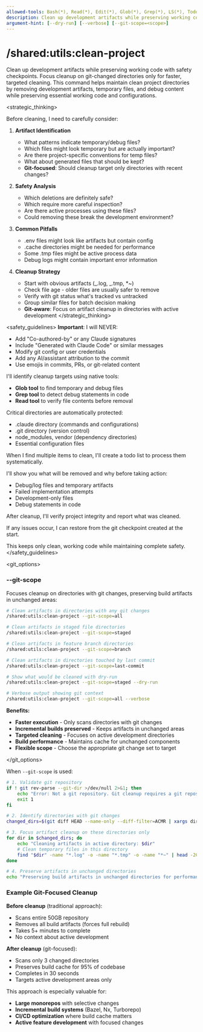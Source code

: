 ```yaml
---
allowed-tools: Bash(*), Read(*), Edit(*), Glob(*), Grep(*), LS(*), TodoWrite(*)
description: Clean up development artifacts while preserving working code with safety checkpoints
argument-hint: [--dry-run] [--verbose] [--git-scope=<scope>]
---
```


# /shared:utils:clean-project

<instructions>
Clean up development artifacts while preserving working code with safety checkpoints. Focus cleanup on git-changed directories only for faster, targeted cleaning.
</instructions>

<context>
This command helps maintain clean project directories by removing development artifacts, temporary files, and debug content while preserving essential working code and configurations.
</context>

<strategic_thinking>

<think>
Before cleaning, I need to carefully consider:

1. **Artifact Identification**
   - What patterns indicate temporary/debug files?
   - Which files might look temporary but are actually important?
   - Are there project-specific conventions for temp files?
   - What about generated files that should be kept?
   - **Git-focused**: Should cleanup target only directories with recent changes?

2. **Safety Analysis**
   - Which deletions are definitely safe?
   - Which require more careful inspection?
   - Are there active processes using these files?
   - Could removing these break the development environment?

3. **Common Pitfalls**
   - .env files might look like artifacts but contain config
   - .cache directories might be needed for performance
   - Some .tmp files might be active process data
   - Debug logs might contain important error information

4. **Cleanup Strategy**
   - Start with obvious artifacts (_.log, _.tmp, \*~)
   - Check file age - older files are usually safer to remove
   - Verify with git status what's tracked vs untracked
   - Group similar files for batch decision making
   - **Git-aware**: Focus on artifact cleanup in directories with active development
     </think>
     </strategic_thinking>

<safety_guidelines>
**Important**: I will NEVER:

- Add "Co-authored-by" or any Claude signatures
- Include "Generated with Claude Code" or similar messages
- Modify git config or user credentials
- Add any AI/assistant attribution to the commit
- Use emojis in commits, PRs, or git-related content

I'll identify cleanup targets using native tools:

- **Glob tool** to find temporary and debug files
- **Grep tool** to detect debug statements in code
- **Read tool** to verify file contents before removal

Critical directories are automatically protected:

- .claude directory (commands and configurations)
- .git directory (version control)
- node_modules, vendor (dependency directories)
- Essential configuration files

When I find multiple items to clean, I'll create a todo list to process them systematically.

I'll show you what will be removed and why before taking action:

- Debug/log files and temporary artifacts
- Failed implementation attempts
- Development-only files
- Debug statements in code

After cleanup, I'll verify project integrity and report what was cleaned.

If any issues occur, I can restore from the git checkpoint created at the start.

This keeps only clean, working code while maintaining complete safety.
</safety_guidelines>

<git_options>

### --git-scope

Focuses cleanup on directories with git changes, preserving build artifacts in unchanged areas:

```bash
# Clean artifacts in directories with any git changes
/shared:utils:clean-project --git-scope=all

# Clean artifacts in staged file directories
/shared:utils:clean-project --git-scope=staged

# Clean artifacts in feature branch directories
/shared:utils:clean-project --git-scope=branch

# Clean artifacts in directories touched by last commit
/shared:utils:clean-project --git-scope=last-commit

# Show what would be cleaned with dry-run
/shared:utils:clean-project --git-scope=staged --dry-run

# Verbose output showing git context
/shared:utils:clean-project --git-scope=all --verbose
```

**Benefits:**

- **Faster execution** - Only scans directories with git changes
- **Incremental builds preserved** - Keeps artifacts in unchanged areas
- **Targeted cleaning** - Focuses on active development directories
- **Build performance** - Maintains cache for unchanged components
- **Flexible scope** - Choose the appropriate git change set to target

</git_options>

<process>

When `--git-scope` is used:

```bash
# 1. Validate git repository
if ! git rev-parse --git-dir >/dev/null 2>&1; then
    echo "Error: Not a git repository. Git cleanup requires a git repository." >&2
    exit 1
fi

# 2. Identify directories with git changes
changed_dirs=$(git diff HEAD --name-only --diff-filter=ACMR | xargs dirname | sort -u)

# 3. Focus artifact cleanup on these directories only
for dir in $changed_dirs; do
    echo "Cleaning artifacts in active directory: $dir"
    # Clean temporary files in this directory
    find "$dir" -name "*.log" -o -name "*.tmp" -o -name "*~" | head -20
done

# 4. Preserve artifacts in unchanged directories
echo "Preserving build artifacts in unchanged directories for performance"
```

### Example Git-Focused Cleanup

**Before cleanup** (traditional approach):

- Scans entire 50GB repository
- Removes all build artifacts (forces full rebuild)
- Takes 5+ minutes to complete
- No context about active development

**After cleanup** (git-focused):

- Scans only 3 changed directories
- Preserves build cache for 95% of codebase
- Completes in 30 seconds
- Targets active development areas only

This approach is especially valuable for:

- **Large monorepos** with selective changes
- **Incremental build systems** (Bazel, Nx, Turborepo)
- **CI/CD optimization** where build cache matters
- **Active feature development** with focused changes
  </process>
